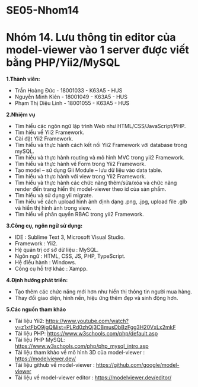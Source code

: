 # SE05-Nhom14
# Nhóm 14. Lưu thông tin editor của model-viewer vào 1 server được viết bằng PHP/Yii2/MySQL
**1.Thành viên:**
- Trần Hoàng Đức  - 18001033 -  K63A5 - HUS
- Nguyễn Minh Kiên - 18001049 - K63A5 - HUS
- Phạm Thị Diệu Linh - 18001055 - K63A5 - HUS

**2.Nhiệm vụ**
- Tìm hiểu các ngôn ngữ lập trình Web như HTML/CSS/JavaScript/PHP.
- Tìm hiểu về Yii2 Framework.
- Cài đặt Yii2 Framework.
- Tìm hiểu và thực hành cách kết nối Yii2 Framework với database trong mySQL.
- Tìm hiểu và thực hành routing và mô hình MVC trong yii2 Framework.
- Tìm hiểu và thực hành về Form trong Yii2 Framework.
- Tạo model – sử dụng Gii Module – lưu dữ liệu vào data table. 
- Tìm hiểu và thực hành với view trong Yii2 Framework.
- Tìm hiểu và thực hành các chức năng thêm/sửa/xóa và chức năng render đến trang hiển thị model-viewer theo id của sản phẩm.
- Tìm hiểu và sử dụng yii migrate.
- Tìm hiểu về cách upload hình ảnh định dạng .png, .jpg, upload file .glb và hiển thị hình ảnh trong view.
- Tìm hiểu về phân quyền RBAC trong yii2 Framework.


**3.Công cụ, ngôn ngữ sử dụng:**
- IDE : Sublime Text 3, Microsoft Visual Studio.
- Framework : Yii2.
- Hệ quản trị cơ sở dữ liệu : MySQL.
- Ngôn ngữ : HTML, CSS, JS, PHP, TypeScript.
- Hệ điều hành : Windows.
- Công cụ hỗ trợ khác : Xampp.


**4.Định hướng phát triển:**
- Tạo thêm các chức năng mới hơn như hiển thị thông tin người mua hàng.
- Thay đổi giao diện, hình nền, hiệu ứng thêm đẹp và sinh động hơn.


**5.Các nguồn tham khảo**
- Tài liệu Yii2: https://www.youtube.com/watch?v=z1xtFbO9jgQ&list=PLRd0zhQj3CBmusDbBzFgg3H20VxLx2mkF
- Tài liệu PHP: https://www.w3schools.com/php/default.asp
- Tài liệu PHP MySQL: https://www.w3schools.com/php/php_mysql_intro.asp
- Tài liệu tham khảo về mô hình 3D của model-viewer : https://modelviewer.dev/
- Tài liệu github về model-viewer : https://github.com/google/model-viewer
- Tài liệu về model-viewer editor : https://modelviewer.dev/editor/


